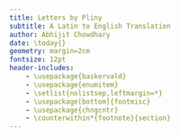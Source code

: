```yaml
---
title: Letters by Pliny 
subtitle: A Latin to English Translation
author: Abhijit Chowdhary
date: \today{}
geometry: margin=2cm
fontsize: 12pt
header-includes:
    - \usepackage{baskervald}
    - \usepackage{enumitem}
    - \setlist{nolistsep,leftmargin=*}
    - \usepackage[bottom]{footmisc}
    - \usepackage{chngcntr}
    - \counterwithin*{footnote}{section}
---
```

